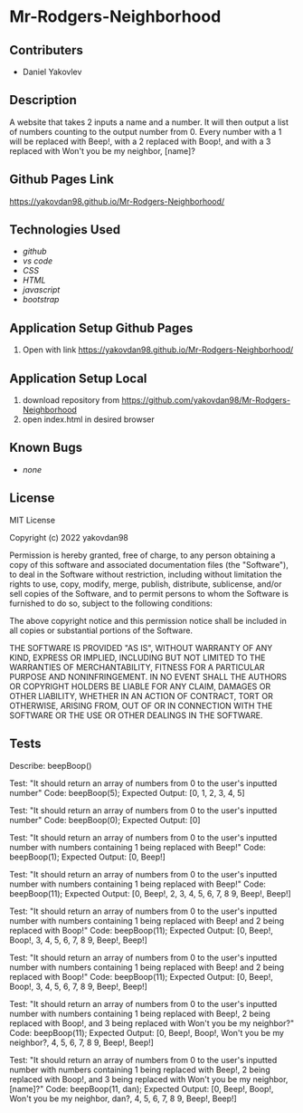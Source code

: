 # Mr-Rodgers-Neighborhood

## Contributers
* Daniel Yakovlev

## Description
A website that takes 2 inputs a name and a number. It will then output a list of numbers counting to the output number from 0. Every number with a 1 will be replaced with Beep!, with a 2 replaced with Boop!, and with a 3 replaced with Won't you be my neighbor, [name]?

## Github Pages Link
<https://yakovdan98.github.io/Mr-Rodgers-Neighborhood/>

## Technologies Used

* _github_
* _vs code_
* _CSS_
* _HTML_
* _javascript_
* _bootstrap_

## Application Setup Github Pages
1. Open with link <https://yakovdan98.github.io/Mr-Rodgers-Neighborhood/>

## Application Setup Local
1. download repository from <https://github.com/yakovdan98/Mr-Rodgers-Neighborhood>
2. open index.html in desired browser

## Known Bugs

* _none_

## License

MIT License

Copyright (c) 2022 yakovdan98

Permission is hereby granted, free of charge, to any person obtaining a copy
of this software and associated documentation files (the "Software"), to deal
in the Software without restriction, including without limitation the rights
to use, copy, modify, merge, publish, distribute, sublicense, and/or sell
copies of the Software, and to permit persons to whom the Software is
furnished to do so, subject to the following conditions:

The above copyright notice and this permission notice shall be included in all
copies or substantial portions of the Software.

THE SOFTWARE IS PROVIDED "AS IS", WITHOUT WARRANTY OF ANY KIND, EXPRESS OR
IMPLIED, INCLUDING BUT NOT LIMITED TO THE WARRANTIES OF MERCHANTABILITY,
FITNESS FOR A PARTICULAR PURPOSE AND NONINFRINGEMENT. IN NO EVENT SHALL THE
AUTHORS OR COPYRIGHT HOLDERS BE LIABLE FOR ANY CLAIM, DAMAGES OR OTHER
LIABILITY, WHETHER IN AN ACTION OF CONTRACT, TORT OR OTHERWISE, ARISING FROM,
OUT OF OR IN CONNECTION WITH THE SOFTWARE OR THE USE OR OTHER DEALINGS IN THE
SOFTWARE.

## Tests

Describe: beepBoop()

Test: "It should return an array of numbers from 0 to the user's inputted number"
Code: beepBoop(5);
Expected Output: [0, 1, 2, 3, 4, 5]

Test: "It should return an array of numbers from 0 to the user's inputted number"
Code: beepBoop(0);
Expected Output: [0]

Test: "It should return an array of numbers from 0 to the user's inputted number with numbers containing 1 being replaced with Beep!"
Code: beepBoop(1);
Expected Output: [0, Beep!]

Test: "It should return an array of numbers from 0 to the user's inputted number with numbers containing 1 being replaced with Beep!"
Code: beepBoop(11);
Expected Output: [0, Beep!, 2, 3, 4, 5, 6, 7, 8 9, Beep!, Beep!]

Test: "It should return an array of numbers from 0 to the user's inputted number with numbers containing 1 being replaced with Beep! and 2 being replaced with Boop!"
Code: beepBoop(11);
Expected Output: [0, Beep!, Boop!, 3, 4, 5, 6, 7, 8 9, Beep!, Beep!]

Test: "It should return an array of numbers from 0 to the user's inputted number with numbers containing 1 being replaced with Beep! and 2 being replaced with Boop!"
Code: beepBoop(11);
Expected Output: [0, Beep!, Boop!, 3, 4, 5, 6, 7, 8 9, Beep!, Beep!]

Test: "It should return an array of numbers from 0 to the user's inputted number with numbers containing 1 being replaced with Beep!, 2 being replaced with Boop!, and 3 being replaced with Won't you be my neighbor?"
Code: beepBoop(11);
Expected Output: [0, Beep!, Boop!, Won't you be my neighbor?, 4, 5, 6, 7, 8 9, Beep!, Beep!]

Test: "It should return an array of numbers from 0 to the user's inputted number with numbers containing 1 being replaced with Beep!, 2 being replaced with Boop!, and 3 being replaced with Won't you be my neighbor, [name]?"
Code: beepBoop(11, dan);
Expected Output: [0, Beep!, Boop!, Won't you be my neighbor, dan?, 4, 5, 6, 7, 8 9, Beep!, Beep!]